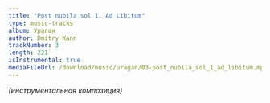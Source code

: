 ```yaml
---
title: "Post nubila sol 1. Ad Libitum"
type: music-tracks
album: Ураган
author: Dmitry Kann
trackNumber: 3
length: 221
isInstrumental: true
mediaFileUrl: /download/music/uragan/03-post_nubila_sol_1_ad_libitum.mp3
---
```


*(инструментальная композиция)*
